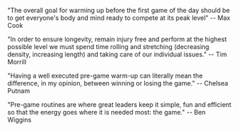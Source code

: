 \"The overall goal for warming up before the first game of the day
should be to get everyone\'s body and mind ready to compete at its peak
level\" \-- Max Cook

\"In order to ensure longevity, remain injury free and perform at the
highest possible level we must spend time rolling and stretching
(decreasing density, increasing length) and taking care of our
individual issues.\" \-- Tim Morrill

\"Having a well executed pre-game warm-up can literally mean the
difference, in my opinion, between winning or losing the game.\" \--
Chelsea Putnam

\"Pre-game routines are where great leaders keep it simple, fun and
efficient so that the energy goes where it is needed most: the game.\"
\-- Ben Wiggins 
